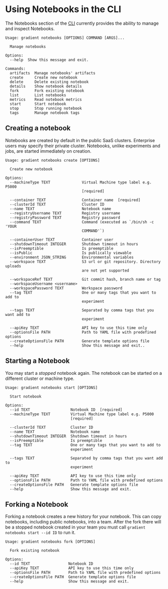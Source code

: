 # Using Notebooks in the CLI

The Notebooks section of the [CLI](../../get-started/install-the-cli.md) currently provides the ability to manage and inspect Notebooks.

```text
Usage: gradient notebooks [OPTIONS] COMMAND [ARGS]...

  Manage notebooks

Options:
  --help  Show this message and exit.

Commands:
  artifacts  Manage notebooks' artifacts
  create     Create new notebook
  delete     Delete existing notebook
  details    Show notebook details
  fork       Fork existing notebook
  list       List notebooks
  metrics    Read notebook metrics
  start      Start notebook
  stop       Stop running notebook
  tags       Manage notebook tags
```

## Creating a notebook

Notebooks are created by default in the public SaaS clusters.
Enterprise users may specify their private cluster.
Notebooks, unlike experiments and jobs, are started immediately on creation.

```
Usage: gradient notebooks create [OPTIONS]

  Create new notebook

Options:
  --machineType TEXT              Virtual Machine type label e.g. P5000
                                  [required]

  --container TEXT                Container name  [required]
  --clusterId TEXT                Cluster ID
  --name TEXT                     Notebook name
  --registryUsername TEXT         Registry username
  --registryPassword TEXT         Registry password
  --command TEXT                  Command (executed as `/bin/sh -c 'YOUR
                                  COMMAND'`)

  --containerUser TEXT            Container user
  --shutdownTimeout INTEGER       Shutdown timeout in hours
  --isPreemptible                 Is preemptible
  --isPublic                      Is publically viewable
  --environment JSON_STRING       Environmental variables
  --workspace TEXT                S3 url or git repository. Directory uploads
                                  are not yet supported

  --workspaceRef TEXT             Git commit hash, branch name or tag
  --workspaceUsername <username>
  --workspacePassword TEXT        Workspace password
  --tag TEXT                      One or many tags that you want to add to
                                  experiment

  --tags TEXT                     Separated by comma tags that you want add to
                                  experiment

  --apiKey TEXT                   API key to use this time only
  --optionsFile PATH              Path to YAML file with predefined options
  --createOptionsFile PATH        Generate template options file
  --help                          Show this message and exit..
```

## Starting a Notebook

You may start a _stopped_ notebook again.
The notebook can be started on a different cluster or machine type.

```
Usage: gradient notebooks start [OPTIONS]

  Start notebook

Options:
  --id TEXT                  Notebook ID  [required]
  --machineType TEXT         Virtual Machine type label e.g. P5000
                             [required]

  --clusterId TEXT           Cluster ID
  --name TEXT                Notebook name
  --shutdownTimeout INTEGER  Shutdown timeout in hours
  --isPreemptible            Is preemptible
  --tag TEXT                 One or many tags that you want to add to
                             experiment

  --tags TEXT                Separated by comma tags that you want add to
                             experiment

  --apiKey TEXT              API key to use this time only
  --optionsFile PATH         Path to YAML file with predefined options
  --createOptionsFile PATH   Generate template options file
  --help                     Show this message and exit.
```

## Forking a Notebook

Forking a notebook creates a new history for your notebook.
This can copy notebooks, including public notebooks, into a team.
After the fork there will be a stopped notebook created in your team you must call `gradient notebooks start --id ID` to run it.

```
Usage: gradient notebooks fork [OPTIONS]

  Fork existing notebook

Options:
  --id TEXT                 Notebook ID
  --apiKey TEXT             API key to use this time only
  --optionsFile PATH        Path to YAML file with predefined options
  --createOptionsFile PATH  Generate template options file
  --help                    Show this message and exit.
```

